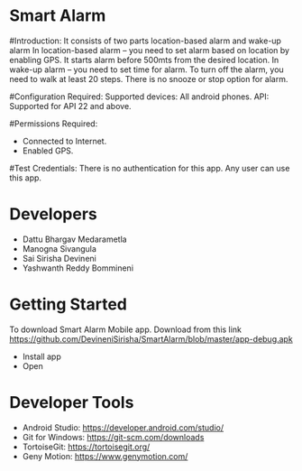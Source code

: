 # Smart Alarm
#Introduction:
It consists of two parts location-based alarm and wake-up alarm
In location-based alarm – you need to set alarm based on location by enabling GPS. It starts alarm before 500mts from the desired location.
In wake-up alarm – you need to set time for alarm. To turn off the alarm, you need to walk at least 20 steps. There is no snooze or stop option for alarm.

#Configuration Required:
Supported devices: All android phones.
API: Supported for API 22 and above.

#Permissions Required:
- Connected to Internet.
- Enabled GPS.

#Test Credentials:
There is no authentication for this app. Any user can use this app.

# Developers
- Dattu Bhargav Medarametla
- Manogna Sivangula
- Sai Sirisha Devineni
- Yashwanth Reddy Bommineni

# Getting Started
 To download Smart Alarm Mobile app. Download from this link
https://github.com/DevineniSirisha/SmartAlarm/blob/master/app-debug.apk
 - Install app
 - Open
# Developer Tools
- Android Studio: https://developer.android.com/studio/
- Git for Windows: https://git-scm.com/downloads
- TortoiseGit: https://tortoisegit.org/
- Geny Motion: https://www.genymotion.com/

